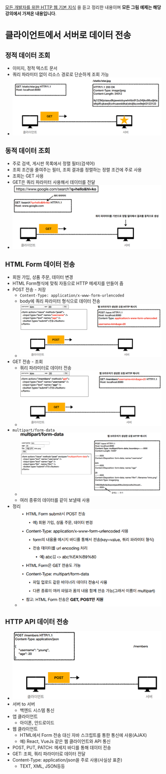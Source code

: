 [모든 개발자를 위한 HTTP 웹 기본 지식](https://www.inflearn.com/course/http-웹-네트워크/dashboard) 을 듣고 정리한 내용이며 **모든 그림 예제는 해당 강의에서 가져온 내용입니다**.

# 클라이언트에서 서버로 데이터 전송



## 정적 데이터 조회

- 이미지, 정적 텍스트 문서
- 쿼리 파라미터 없이 리소스 경로로 단순하게 조회 가능
- ![image-20210802233649069](img/image-20210802233649069.png)

## 동적 데이터 조회

- 주로 검색, 게시판 목록에서 정렬 필터(검색어)
- 조회 조건을 줄여주는 필터, 조회 결과를 정렬하는 정렬 조건에 주로 사용
- 조회는 GET 사용
- GET은 쿼리 파라미터 사용해서 데이터를 전달
- ![image-20210802233940068](img/image-20210802233940068.png)

## HTML Form 데이터 전송

- 회원 가입, 상품 주문, 데이터 변경
- HTML Form형식에 맞춰 자동으로 HTTP 메세지를 만들어 줌
- POST 전송 - 저장
  - `Content-Type: application/x-www-form-urlencoded`
  - body에 쿼리 파라미터 형식으로 데이터 전송
  - ![image-20210802234152432](img/image-20210802234152432.png)
- GET 전송 - 조회
  - 쿼리 파라미터로 데이터 전송
  - ![image-20210802234749342](img/image-20210802234749342.png)
- `multipart/form-data`
  - ![image-20210802234933533](img/image-20210802234933533.png)
  - 여러 종류의 데이터를 같이 보낼때 사용
- 정리
  - ![image-20210802235013165](img/image-20210802235013165.png)



## HTTP API 데이터 전송

- ![image-20210802235553819](img/image-20210802235553819.png)
- 서버 to 서버
  - 백엔드 시스템 통신
- 앱 클라이언트
  - 아이폰, 안드로이드
- 웹 클라이언트
  - HTML에서 Form 전송 대신 자바 스크립트를 통한 통신에 사용(AJAX)
  - 예) React, VueJs 같은 웹 클라이언트와 API 통신
- POST, PUT, PATCH: 메세지 바디를 통해 데이터 전송
- GET: 조회, 쿼리 파라미터로 데이터 전달
- Content-Type: application/json을 주로 사용(사실상 표준)
  - TEXT, XML, JSON등등



















